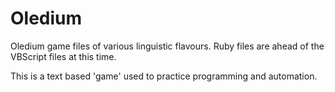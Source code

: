 Oledium
=======

Oledium game files of various linguistic flavours.
Ruby files are ahead of the VBScript files at this time.

This is a text based 'game' used to practice programming and automation. 